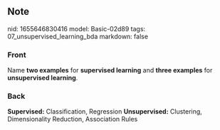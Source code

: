 ## Note
nid: 1655646830416
model: Basic-02d89
tags: 07_unsupervised_learning_bda
markdown: false

### Front
Name <b>two examples</b> for <b>supervised learning</b> and <b>three examples</b> for <b>unsupervised learning</b>.

### Back
<b>Supervised:</b> Classification, Regression
<b>Unsupervised:</b> Clustering, Dimensionality Reduction, Association Rules
